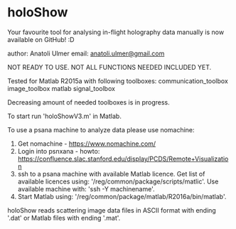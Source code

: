 # holoShow
Your favourite tool for analysing in-flight holography data manually is now available on GitHub! :D

author: Anatoli Ulmer
email: anatoli.ulmer@gmail.com

NOT READY TO USE. NOT ALL FUNCTIONS NEEDED INCLUDED YET.

Tested for Matlab R2015a with following toolboxes:
	communication_toolbox
	image_toolbox
	matlab
	signal_toolbox

Decreasing amount of needed toolboxes is in progress.

To start run 'holoShowV3.m' in Matlab. 

To use a psana machine to analyze data please use nomachine:
  1. Get nomachine - https://www.nomachine.com/
  2. Login into psnxana - howto: https://confluence.slac.stanford.edu/display/PCDS/Remote+Visualization
  3. ssh to a psana machine with available Matlab licence. 
  Get list of available licences using: '/reg/common/package/scripts/matlic'.
  Use available machine with: 'ssh -Y machinename'.
  4. Start Matlab using: '/reg/common/package/matlab/R2016a/bin/matlab'.

holoShow reads scattering image data files in ASCII format with ending '.dat' or Matlab files with ending '.mat'.
